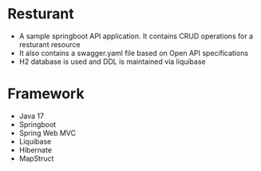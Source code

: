 # Resturant
- A sample springboot API application. It contains CRUD operations for a resturant resource
- It also contains a swagger.yaml file based on Open API specifications
- H2 database is used and DDL is maintained via liquibase

# Framework
- Java 17
- Springboot
- Spring Web MVC
- Liquibase
- Hibernate
- MapStruct
